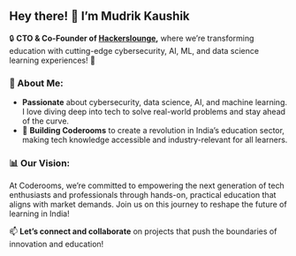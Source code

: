## Hey there! 👋 I’m Mudrik Kaushik 

🔒 **CTO & Co-Founder of [Hackerslounge](https://coderooms.in/),** where we’re transforming education with cutting-edge cybersecurity, AI, ML, and data science learning experiences! 🚀

### 👀 About Me:
- **Passionate** about cybersecurity, data science, AI, and machine learning. I love diving deep into tech to solve real-world problems and stay ahead of the curve.
- 🌱 **Building Coderooms** to create a revolution in India’s education sector, making tech knowledge accessible and industry-relevant for all learners.

### 📊 Our Vision:
At Coderooms, we’re committed to empowering the next generation of tech enthusiasts and professionals through hands-on, practical education that aligns with market demands. Join us on this journey to reshape the future of learning in India!

📫 **Let’s connect and collaborate** on projects that push the boundaries of innovation and education! 
